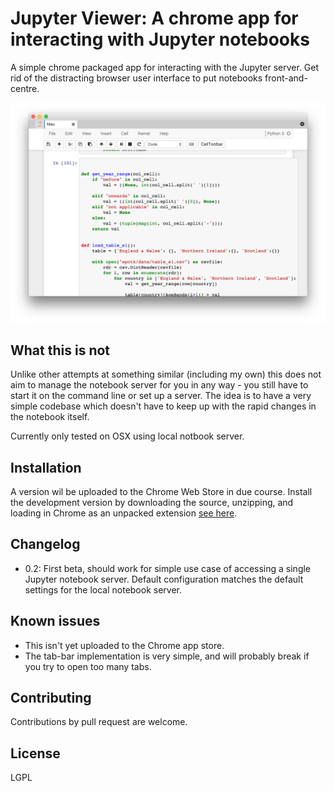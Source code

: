 # Jupyter Viewer: A chrome app for interacting with Jupyter notebooks

A simple chrome packaged app for interacting with the Jupyter server. Get rid of the distracting browser user interface to put notebooks front-and-centre.

![screenshot](/assets/ScreenShot.png "Screenshot")

## What this is not

Unlike other attempts at something similar (including my own) this does not aim to manage the notebook server for you in any way - you still have to start it on the command line or set up a server. The idea is to have a very simple codebase which doesn't have to keep up with the rapid changes in the notebook itself.

Currently only tested on OSX using local notbook server.

## Installation

A version wil be uploaded to the Chrome Web Store in due course. Install the development version by downloading the source, unzipping, and loading in Chrome as an unpacked extension [see here](https://developer.chrome.com/extensions/getstarted#unpacked).





## Changelog

- 0.2: First beta, should work for simple use case of accessing a single Jupyter notebook server. Default configuration matches the default settings for the local notebook server.


## Known issues

- This isn't yet uploaded to the Chrome app store.
- The tab-bar implementation is very simple, and will probably break if you try to open too many tabs.


## Contributing

Contributions by pull request are welcome.

## License

LGPL
